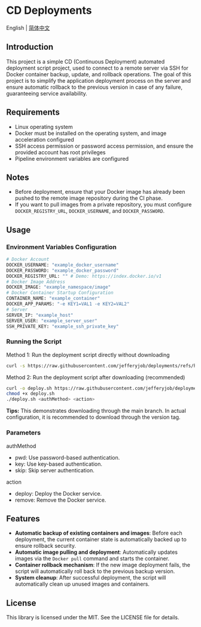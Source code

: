 # CD Deployments

English | [简体中文](README.cn.md)

## Introduction
This project is a simple CD (Continuous Deployment) automated deployment script project, used to connect to a remote server via SSH for Docker container backup, update, and rollback operations. The goal of this project is to simplify the application deployment process on the server and ensure automatic rollback to the previous version in case of any failure, guaranteeing service availability.

## Requirements
- Linux operating system
- Docker must be installed on the operating system, and image acceleration configured
- SSH access permission or password access permission, and ensure the provided account has root privileges
- Pipeline environment variables are configured

## Notes
- Before deployment, ensure that your Docker image has already been pushed to the remote image repository during the CI phase.
- If you want to pull images from a private repository, you must configure `DOCKER_REGISTRY_URL`, `DOCKER_USERNAME`, and `DOCKER_PASSWORD`.

## Usage

### Environment Variables Configuration

```bash
# Docker Account
DOCKER_USERNAME: "example_docker_username"
DOCKER_PASSWORD: "example_docker_password"
DOCKER_REGISTRY_URL: "" # Demo: https://index.docker.io/v1
# Docker Image Address
DOCKER_IMAGE: "example_namespace/image"
# Docker Container Startup Configuration
CONTAINER_NAME: "example_container"
DOCKER_APP_PARAMS: "-e KEY1=VAL1 -e KEY2=VAL2"
# Server
SERVER_IP: "example_host"
SERVER_USER: "example_server_user"
SSH_PRIVATE_KEY: "example_ssh_private_key"
```

### Running the Script

Method 1: Run the deployment script directly without downloading
```bash
curl -s https://raw.githubusercontent.com/jefferyjob/deployments/refs/heads/main/scripts/deploy.docker.sh | bash -s -- <authMethod> <action>
```

Method 2: Run the deployment script after downloading (recommended)
```bash
curl -o deploy.sh https://raw.githubusercontent.com/jefferyjob/deployments/refs/heads/main/scripts/deploy.docker.sh
chmod +x deploy.sh
./deploy.sh <authMethod> <action>
```

**Tips:** This demonstrates downloading through the main branch. In actual configuration, it is recommended to download through the version tag.

### Parameters
authMethod
- pwd: Use password-based authentication.
- key: Use key-based authentication.
- skip: Skip server authentication.

action
- deploy: Deploy the Docker service.
- remove: Remove the Docker service.

## Features
- **Automatic backup of existing containers and images**: Before each deployment, the current container state is automatically backed up to ensure rollback security.
- **Automatic image pulling and deployment**: Automatically updates images via the `Docker pull` command and starts the container.
- **Container rollback mechanism**: If the new image deployment fails, the script will automatically roll back to the previous backup version.
- **System cleanup**: After successful deployment, the script will automatically clean up unused images and containers.

## License
This library is licensed under the MIT. See the LICENSE file for details.

